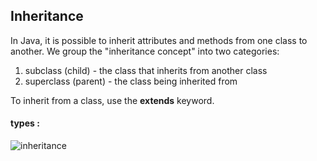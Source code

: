 ## Inheritance
In Java, it is possible to inherit attributes and methods from one class to another. We group the "inheritance concept" into two categories:

1. subclass (child) - the class that inherits from another class
2. superclass (parent) - the class being inherited from

To inherit from a class, use the **extends** keyword.

#### types :

![inheritance](https://sp-ao.shortpixel.ai/client/to_avif,q_glossy,ret_img,w_1024/https://simplesnippets.tech/wp-content/uploads/2018/04/java-types-of-inheritance-1024x670.jpg)
